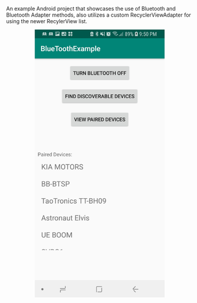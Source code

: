 An example Android project that showcases the use of Bluetooth and Bluetooth Adapter methods, also utilizes a custom RecyclerViewAdapter for using the newer RecylerView list. 


<p align="center">
  <img src="./Capture.jpg" width="350"/>  
      </p>
